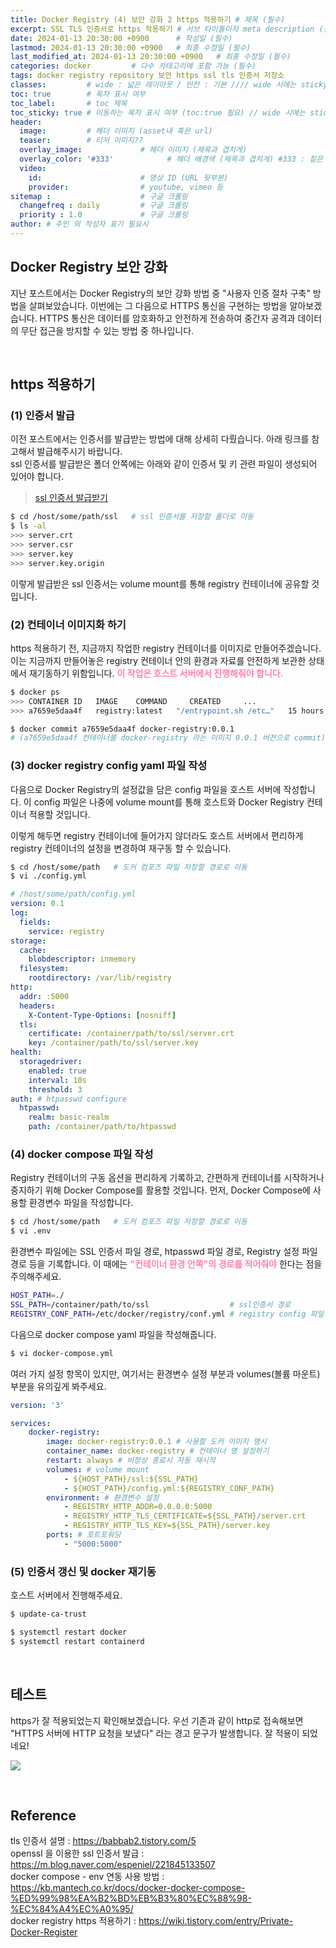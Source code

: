 ```yaml
---
title: Docker Registry (4) 보안 강화 2 https 적용하기 # 제목 (필수)
excerpt: SSL TLS 인증서로 https 적용하기 # 서브 타이틀이자 meta description (필수)
date: 2024-01-13 20:30:00 +0900      # 작성일 (필수)
lastmod: 2024-01-13 20:30:00 +0900   # 최종 수정일 (필수)
last_modified_at: 2024-01-13 20:30:00 +0900   # 최종 수정일 (필수)
categories: docker         # 다수 카테고리에 포함 가능 (필수)
tags: docker registry repository 보안 https ssl tls 인증서 저장소                     # 태그 복수개 가능 (필수)
classes:         # wide : 넓은 레이아웃 / 빈칸 : 기본 //// wide 시에는 sticky toc 불가
toc: true        # 목차 표시 여부
toc_label:       # toc 제목
toc_sticky: true # 이동하는 목차 표시 여부 (toc:true 필요) // wide 시에는 sticky toc 불가
header: 
  image:         # 헤더 이미지 (asset내 혹은 url)
  teaser:        # 티저 이미지??
  overlay_image:             # 헤더 이미지 (제목과 겹치게)
  overlay_color: '#333'            # 헤더 배경색 (제목과 겹치게) #333 : 짙은 회색 (필수)
  video:
    id:                      # 영상 ID (URL 뒷부분)
    provider:                # youtube, vimeo 등
sitemap :                    # 구글 크롤링
  changefreq : daily         # 구글 크롤링
  priority : 1.0             # 구글 크롤링
author: # 주인 외 작성자 표기 필요시
---
```

<!--postNo: 20240113_003-->


## Docker Registry 보안 강화    

지난 포스트에서는 Docker Registry의 보안 강화 방법 중 "사용자 인증 절차 구축" 방법을 살펴보았습니다. 이번에는 그 다음으로 HTTPS 통신을 구현하는 방법을 알아보겠습니다. HTTPS 통신은 데이터를 암호화하고 안전하게 전송하여 중간자 공격과 데이터의 무단 접근을 방지할 수 있는 방법 중 하나입니다.  

<br>

## https 적용하기    

### (1) 인증서 발급  

이전 포스트에서는 인증서를 발급받는 방법에 대해 상세히 다뤘습니다. 아래 링크를 참고해서 발급해주시기 바랍니다.  
ssl 인증서를 발급받은 폴더 안쪽에는 아래와 같이 인증서 및 키 관련 파일이 생성되어 있어야 합니다.  

> [ssl 인증서 발급받기](https://whdrns2013.github.io/etc/20240113_002_ssl_tls/)  

```bash
$ cd /host/some/path/ssl   # ssl 인증서를 저장할 폴더로 이동
$ ls -al
>>> server.crt
>>> server.csr
>>> server.key
>>> server.key.origin
```

이렇게 발급받은 ssl 인증서는 volume mount를 통해 registry 컨테이너에 공유할 것입니다.     


### (2) 컨테이너 이미지화 하기  

https 적용하기 전, 지금까지 작업한 registry 컨테이너를 이미지로 만들어주겠습니다. 이는 지금까지 만들어놓은 registry 컨테이너 안의 환경과 자료를 안전하게 보관한 상태에서 재기동하기 위함입니다. <b><font color="FF82B2">이 작업은 호스트 서버에서 진행해줘야 합니다.</font></b>  

```bash
$ docker ps
>>> CONTAINER ID   IMAGE    COMMAND     CREATED     ...
>>> a7659e5daa4f   registry:latest   "/entrypoint.sh /etc…"   15 hours ago ...

$ docker commit a7659e5daa4f docker-registry:0.0.1
# (a7659e5daa4f 컨테이너를 docker-registry 라는 이미지 0.0.1 버전으로 commit)
```

### (3) docker registry config yaml 파일 작성  

다음으로 Docker Registry의 설정값을 담은 config 파일을 호스트 서버에 작성합니다. 이 config 파일은 나중에 volume mount를 통해 호스트와 Docker Registry 컨테이너 적용할 것입니다.  

이렇게 해두면 registry 컨테이너에 들어가지 않더라도 호스트 서버에서 편리하게 registry 컨테이너의 설정을 변경하여 재구동 할 수 있습니다.  

```bash
$ cd /host/some/path   # 도커 컴포즈 파일 저장할 경로로 이동
$ vi ./config.yml
```

```yaml
# /host/some/path/config.yml
version: 0.1
log:
  fields:
    service: registry
storage:
  cache:
    blobdescriptor: inmemory
  filesystem:
    rootdirectory: /var/lib/registry
http:
  addr: :5000
  headers:
    X-Content-Type-Options: [nosniff]
  tls:
    certificate: /container/path/to/ssl/server.crt
    key: /container/path/to/ssl/server.key
health:
  storagedriver:
    enabled: true
    interval: 10s
    threshold: 3
auth: # htpasswd configure
  htpasswd:
    realm: basic-realm
    path: /container/path/to/htpasswd
```


### (4) docker compose 파일 작성  

Registry 컨테이너의 구동 옵션을 편리하게 기록하고, 간편하게 컨테이너를 시작하거나 중지하기 위해 Docker Compose를 활용할 것입니다. 먼저, Docker Compose에 사용할 환경변수 파일을 작성합니다.  

```bash
$ cd /host/some/path   # 도커 컴포즈 파일 저장할 경로로 이동
$ vi .env
```

환경변수 파일에는 SSL 인증서 파일 경로, htpasswd 파일 경로, Registry 설정 파일 경로 등을 기록합니다. 이 때에는 <b><font color="FF82B2">"컨테이너 환경 안쪽"의 경로를 적어줘야</font></b> 한다는 점을 주의해주세요.  

```bash
HOST_PATH=./
SSL_PATH=/container/path/to/ssl                  # ssl인증서 경로
REGISTRY_CONF_PATH=/etc/docker/registry/conf.yml # registry config 파일 경로
```

다음으로 docker compose yaml 파일을 작성해줍니다.  

```bash
$ vi docker-compose.yml
```

여러 가지 설정 항목이 있지만, 여기서는 환경변수 설정 부분과 volumes(볼륨 마운트) 부분을 유의깊게 봐주세요.  

```yaml
version: '3'

services:
    docker-registry:
        image: docker-registry:0.0.1 # 사용할 도커 이미지 명시
        container_name: docker-registry # 컨테이너 명 설정하기
        restart: always # 비정상 종료시 자동 재시작
        volumes: # volume mount
            - ${HOST_PATH}/ssl:${SSL_PATH}
            - ${HOST_PATH}/config.yml:${REGISTRY_CONF_PATH}
        environment: # 환경변수 설정
            - REGISTRY_HTTP_ADDR=0.0.0.0:5000
            - REGISTRY_HTTP_TLS_CERTIFICATE=${SSL_PATH}/server.crt
            - REGISTRY_HTTP_TLS_KEY=${SSL_PATH}/server.key
        ports: # 포트포워딩
            - "5000:5000"
```

### (5) 인증서 갱신 및 docker 재기동  

호스트 서버에서 진행해주세요.  

```bash
$ update-ca-trust

$ systemctl restart docker
$ systemctl restart containerd
```

<br>

## 테스트    

https가 잘 적용되었는지 확인해보겠습니다. 우선 기존과 같이 http로 접속해보면 "HTTPS 서버에 HTTP 요청을 보냈다" 라는 경고 문구가 발생합니다. 잘 적용이 되었네요!  

![](/assets/images/20240113_003_001.png)

<br>

## Reference    
tls 인증서 설명 : https://babbab2.tistory.com/5  
openssl 을 이용한 ssl 인증서 발급 : https://m.blog.naver.com/espeniel/221845133507  
docker compose - env 연동 사용 방법 : https://kb.mantech.co.kr/docs/docker-docker-compose-%ED%99%98%EA%B2%BD%EB%B3%80%EC%88%98-%EC%84%A4%EC%A0%95/  
docker registry https 적용하기 : https://wiki.tistory.com/entry/Private-Docker-Register  


